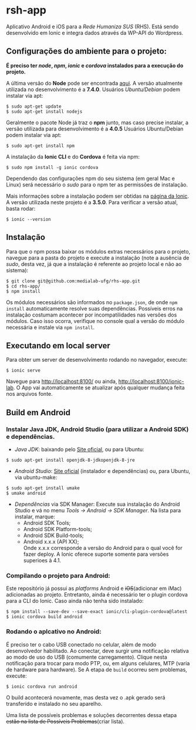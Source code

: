 # rsh-app

Aplicativo Android e iOS para a *Rede Humaniza SUS* (RHS).
Está sendo desenvolvido em Ionic e integra dados através da WP-API do Wordpress.

## Configurações do ambiente para o projeto:

**É preciso ter *node*, *npm*, *ionic* e *cordova* instalados para a execução do projeto.**

A última versão do **Node** pode ser encontrada [aqui](https://nodejs.org/en/). A versão atualmente utilizada no desenvolvimento é a **7.4.0**. 
Usuários _Ubuntu/Debian_ podem instalar via apt:

```
$ sudo apt-get update
$ sudo apt-get install nodejs
```
Geralmente o pacote Node já traz o **npm** junto, mas caso precise instalar, a versão utilizada para desenvolvimento é a **4.0.5**
Usuários Ubuntu/Debian podem instalar via apt:

```
$ sudo apt-get install npm
```

A instalação da **Ionic CLI** e do **Cordova** é feita via npm:

```
$ sudo npm install -g ionic cordova
```

Dependendo das configurações npm do seu sistema (em geral Mac e Linux) será necessário o *sudo* para o npm ter as permissões de instalação.

Mais informações sobre a instalação podem ser obtidas na [página da Ionic](https://ionicframework.com/docs/intro/installation/). A versão utilizada neste projeto é a **3.5.0**. Para verificar a versão atual, basta rodar:

```
$ ionic --version
```

## Instalação
Para que o npm possa baixar os módulos extras necessários para o projeto, navegue para a pasta do projeto e execute a instalação (note a ausência de *sudo*, desta vez, já que a instalação é referente ao projeto local e não ao sistema):
```
$ git clone git@github.com:medialab-ufg/rhs-app.git
$ cd rhs-app/
$ npm install
```
Os módulos necessários são informados no `package.json`, de onde `npm install` automaticamente resolve suas dependências. Possíveis erros na instalação costumam acontecer por incompatilidades nas versões dos módulos. Caso isso ocorra, verifique no console qual a versão do módulo necessária e instale via `npm install`.

## Executando em local server
Para obter um server de desenvolvimento rodando no navegador, execute:
```
$ ionic serve
``` 
Navegue para [http://localhost:8100/](http://localhost:8100/) ou ainda, [http://localhost:8100/ionic-lab](http://localhost:8100/ionic-lab). O App vai automaticamente se atualizar após qualquer mudança feita nos arquivos fonte.

## Build em Android

### Instalar Java JDK, Android Studio (para utilizar a Android SDK) e dependências. 
 - *Java JDK*: baixando pelo [Site oficial](http://www.oracle.com/technetwork/java/javase/downloads/index-jsp), ou para Ubuntu: 

 ```
 $ sudo apt-get install openjdk-8-jdkopenjdk-8-jre
 ```

 - *Android Studio*: [Site oficial](https://developer.android.com/studio/install.html) (instalador e dependências) ou, para Ubuntu, via ubuntu-make:

 ```
 $ sudo apt-get install umake
 $ umake android
 ```

- *Dependências* via SDK Manager: Execute sua instalação do Android Studio e vá no menu *Tools -> Android -> SDK Manager*. Na lista para instalar, marque:
  - Android SDK Tools;
  - Android SDK Platform-tools;
  - Android SDK Build-tools;
  - Android x.x.x (API XX);  
  Onde x.x.x corresponde a versão do Android para o qual você for fazer deploy. A Ionic oferece suporte somente para versões superioes à 4.1.

### Compilando o projeto para Android:

Este repositório já possui as *platforms* Android e <del>iOS</del>(adicionar em iMac) adicionadas ao projeto. Entretanto, ainda é necessário ter o plugin cordova para a CLI do Ionic. Caso ainda não tenha sido instalado:

```
$ npm install --save-dev --save-exact ionic/cli-plugin-cordova@latest
$ ionic cordova build android
```

### Rodando o aplcativo no Android:

É preciso ter o cabo USB conectado no celular, além de modo desenvolvedor habilitado. Ao conectar, deve surgir uma notificação relativa ao modo de uso do USB (comumente carregamento). Clique nesta notificação para trocar para modo PTP, ou, em alguns celulares, MTP (varia de hardware para hardware). Se A etapa de `build` ocorreu sem problemas, execute:

```
$ ionic cordova run android
```

O build acontecerá novamente, mas desta vez o .apk gerado será transferido e instalado no seu aparelho.

Uma lista de possíveis problemas e soluções decorrentes dessa etapa <del>estão na lista de Possíveis Problemas</del>(criar lista).